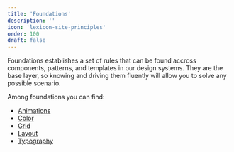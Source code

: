 ```yaml
---
title: 'Foundations'
description: ''
icon: 'lexicon-site-principles'
order: 100
draft: false
---
```


Foundations establishes a set of rules that can be found accross components, patterns, and templates in our design systems. They are the base layer, so knowing and driving them fluently will allow you to solve any possible scenario.

Among foundations you can find:
-   [Animations](./animations)
-   [Color](./color)
-   [Grid](./grid)
-   [Layout](./layout/layout-full)
-   [Typography](./typography)
